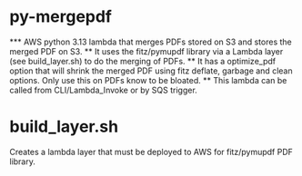 # py-mergepdf
*** AWS python 3.13 lambda that merges PDFs stored on S3 and stores the merged PDF on S3.
** It uses the fitz/pymupdf library via a Lambda layer (see build_layer.sh) to do the merging of PDFs.
** It has a optimize_pdf option that will shrink the merged PDF using fitz deflate, garbage and clean options.  Only use this on PDFs know to be bloated.
** This lambda can be called from CLI/Lambda_Invoke or by SQS trigger.

# build_layer.sh
Creates a lambda layer that must be deployed to AWS for fitz/pymupdf PDF library.

